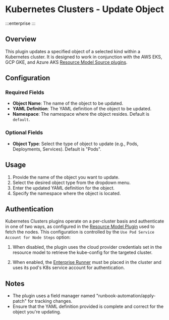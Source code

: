 # Kubernetes Clusters - Update Object
:::enterprise
:::

## Overview

This plugin updates a specified object of a selected kind within a Kubernetes cluster. It is designed to work in conjunction with the AWS EKS, GCP GKE, and Azure AKS [Resource Model Source plugins](/manual/projects/resource-model-sources/).

## Configuration

### Required Fields

* **Object Name**: The name of the object to be updated.
* **YAML Definition**: The YAML definition of the object to be updated.
* **Namespace**: The namespace where the object resides. Default is `default`.

### Optional Fields

* **Object Type**: Select the type of object to update (e.g., Pods, Deployments, Services). Default is "Pods".

## Usage

1. Provide the name of the object you want to update.
2. Select the desired object type from the dropdown menu.
3. Enter the updated YAML definition for the object.
4. Specify the namespace where the object is located.

## Authentication

Kubernetes Clusters plugins operate on a per-cluster basis and authenticate in one of two ways, as configured in the [Resource Model Plugin](/manual/projects/resource-model-sources/) used to fetch the nodes. This configuration is controlled by the `Use Pod Service Account for Node Steps` option:

1. When disabled, the plugin uses the cloud provider credentials set in the resource model to retrieve the
   kube-config for the targeted cluster.

2. When enabled, the [Enterprise Runner](/administration/runner/) must be placed in the cluster and uses its pod's K8s service account for authentication.

## Notes

- The plugin uses a field manager named "runbook-automation/apply-patch" for tracking changes.
- Ensure that the YAML definition provided is complete and correct for the object you're updating.